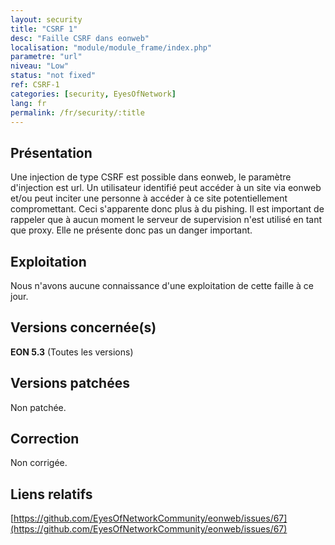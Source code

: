 ```yaml
---
layout: security
title: "CSRF 1"
desc: "Faille CSRF dans eonweb"
localisation: "module/module_frame/index.php"
parametre: "url"
niveau: "Low"
status: "not fixed"
ref: CSRF-1
categories: [security, EyesOfNetwork]
lang: fr
permalink: /fr/security/:title
---
```


## Présentation

Une injection de type CSRF est possible dans eonweb, le paramètre d'injection est url. Un utilisateur identifié peut accéder à un site via eonweb et/ou peut inciter une personne à accéder à ce site potentiellement compromettant. Ceci s'apparente donc plus à du pishing. Il est important de rappeler que à aucun moment le serveur de supervision n'est utilisé en tant que proxy. Elle ne présente donc pas un danger important. 

## Exploitation

Nous n'avons aucune connaissance d'une exploitation de cette faille à ce jour.

## Versions concernée(s)

**EON 5.3** (Toutes les versions)

## Versions patchées

Non patchée.

## Correction

Non corrigée.

## Liens relatifs

[https://github.com/EyesOfNetworkCommunity/eonweb/issues/67](https://github.com/EyesOfNetworkCommunity/eonweb/issues/67)
